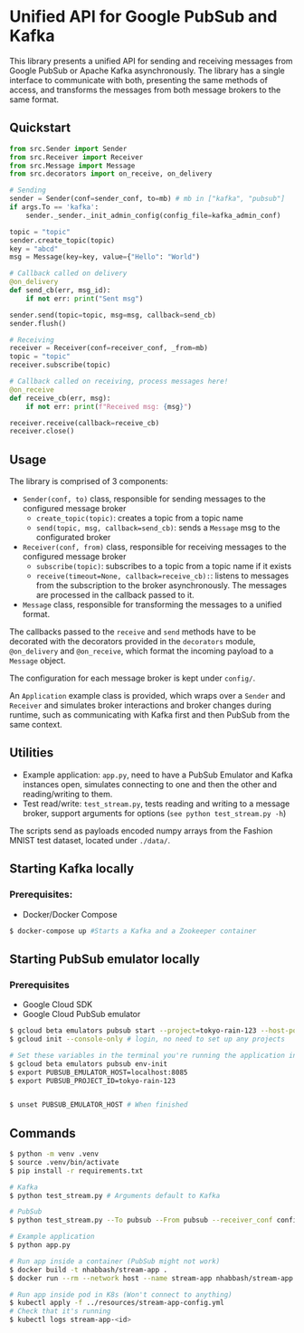 # Unified API for Google PubSub and Kafka
This library presents a unified API for sending and receiving messages from Google PubSub or Apache Kafka asynchronously. The library has a single interface to communicate with both, presenting the same methods of access, and transforms the messages from both message brokers to the same format.

## Quickstart
```python
from src.Sender import Sender
from src.Receiver import Receiver
from src.Message import Message
from src.decorators import on_receive, on_delivery

# Sending
sender = Sender(conf=sender_conf, to=mb) # mb in ["kafka", "pubsub"]
if args.To == 'kafka':
    sender._sender._init_admin_config(config_file=kafka_admin_conf)

topic = "topic"
sender.create_topic(topic)
key = "abcd"
msg = Message(key=key, value={"Hello": "World")

# Callback called on delivery
@on_delivery
def send_cb(err, msg_id):
    if not err: print("Sent msg")

sender.send(topic=topic, msg=msg, callback=send_cb)
sender.flush()

# Receiving
receiver = Receiver(conf=receiver_conf, _from=mb)
topic = "topic"
receiver.subscribe(topic)

# Callback called on receiving, process messages here!
@on_receive
def receive_cb(err, msg):
    if not err: print(f"Received msg: {msg}")

receiver.receive(callback=receive_cb)
receiver.close()
```

## Usage
The library is comprised of 3 components:
* `Sender(conf, to)` class, responsible for sending messages to the configured message broker
    * `create_topic(topic)`: creates a topic from a topic name
    * `send(topic, msg, callback=send_cb)`: sends a `Message` msg to the configurated broker
* `Receiver(conf, from)` class, responsible for receiving messages to the configured message broker
    * `subscribe(topic)`: subscribes to a topic from a topic name if it exists
    * `receive(timeout=None, callback=receive_cb):`: listens to messages from the subscription to the broker asynchronously. The messages are processed in the callback passed to it.
* `Message` class, responsible for transforming the messages to a unified format.

The callbacks passed to the `receive` and `send` methods have to be decorated with the decorators provided in the `decorators` module, `@on_delivery` and `@on_receive`, which format the incoming payload to a `Message` object.

The configuration for each message broker is kept under `config/`.

An `Application` example class is provided, which wraps over a `Sender` and `Receiver` and simulates broker interactions and broker changes during runtime, such as communicating with Kafka first and then PubSub from the same context.

## Utilities
* Example application: `app.py`, need to have a PubSub Emulator and Kafka instances open, simulates connecting to one and then the other and reading/writing to them.
* Test read/write: `test_stream.py`, tests reading and writing to a message broker, support arguments for options (`see python test_stream.py -h`)

The scripts send as payloads encoded numpy arrays from the Fashion MNIST test dataset, located under `./data/`. 

## Starting Kafka locally
### Prerequisites:
* Docker/Docker Compose
```sh
$ docker-compose up #Starts a Kafka and a Zookeeper container
```

## Starting PubSub emulator locally

### Prerequisites
* Google Cloud SDK
* Google Cloud PubSub emulator

```sh
$ gcloud beta emulators pubsub start --project=tokyo-rain-123 --host-port=8085
$ gcloud init --console-only # login, no need to set up any projects

# Set these variables in the terminal you're running the application in
$ gcloud beta emulators pubsub env-init
$ export PUBSUB_EMULATOR_HOST=localhost:8085 
$ export PUBSUB_PROJECT_ID=tokyo-rain-123


$ unset PUBSUB_EMULATOR_HOST # When finished
```

## Commands
```sh
$ python -m venv .venv
$ source .venv/bin/activate
$ pip install -r requirements.txt

# Kafka
$ python test_stream.py # Arguments default to Kafka

# PubSub
$ python test_stream.py --To pubsub --From pubsub --receiver_conf config/pubsub/receiver.json --sender_conf config/pubsub/sender.json

# Example application
$ python app.py

# Run app inside a container (PubSub might not work)
$ docker build -t nhabbash/stream-app .
$ docker run --rm --network host --name stream-app nhabbash/stream-app

# Run app inside pod in K8s (Won't connect to anything)
$ kubectl apply -f ../resources/stream-app-config.yml
# Check that it's running
$ kubectl logs stream-app-<id>
```